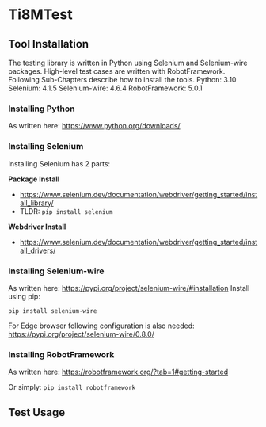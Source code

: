 # Ti8MTest

## Tool Installation
The testing library is written in Python using Selenium and Selenium-wire packages. High-level test cases are written with RobotFramework. Following Sub-Chapters describe how to install the tools.
Python: 3.10
Selenium: 4.1.5
Selenium-wire: 4.6.4
RobotFramework: 5.0.1

### Installing Python
As written here: https://www.python.org/downloads/

### Installing Selenium
Installing Selenium has 2 parts:

__Package Install__
* https://www.selenium.dev/documentation/webdriver/getting_started/install_library/
* TLDR: `pip install selenium`

__Webdriver Install__
* https://www.selenium.dev/documentation/webdriver/getting_started/install_drivers/


### Installing Selenium-wire
As written here: https://pypi.org/project/selenium-wire/#installation
Install using pip:

`pip install selenium-wire`

For Edge browser following configuration is also needed: https://pypi.org/project/selenium-wire/0.8.0/

### Installing RobotFramework
As written here: https://robotframework.org/?tab=1#getting-started

Or simply: `pip install robotframework`

## Test Usage
